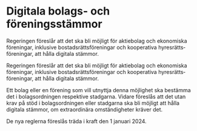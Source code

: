 # Digitala bolags- och föreningsstämmor

Regeringen föreslår att det ska bli möjligt för aktie­bolag och ekono­miska före­ningar, inklusive bostads­rätts­föreningar och kooperativa hyresrätts­föreningar, att hålla digitala stämmor.

Regeringen föreslår att det ska bli möjligt för aktie­bolag och ekono­miska före­ningar, inklusive bostads­rätts­föreningar och kooperativa hyresrätts­föreningar, att hålla digitala stämmor.

Ett bolag eller en förening som vill utnyttja denna möjlig­het ska bestämma det i bolags­ordningen respek­tive stadgarna. Vidare föreslås att det utan krav på stöd i bolags­ordningen eller stadgarna ska bli möjligt att hålla digitala stämmor, om extra­ordinära omstän­dig­heter kräver det.

De nya reglerna föreslås träda i kraft den 1 januari 2024.
